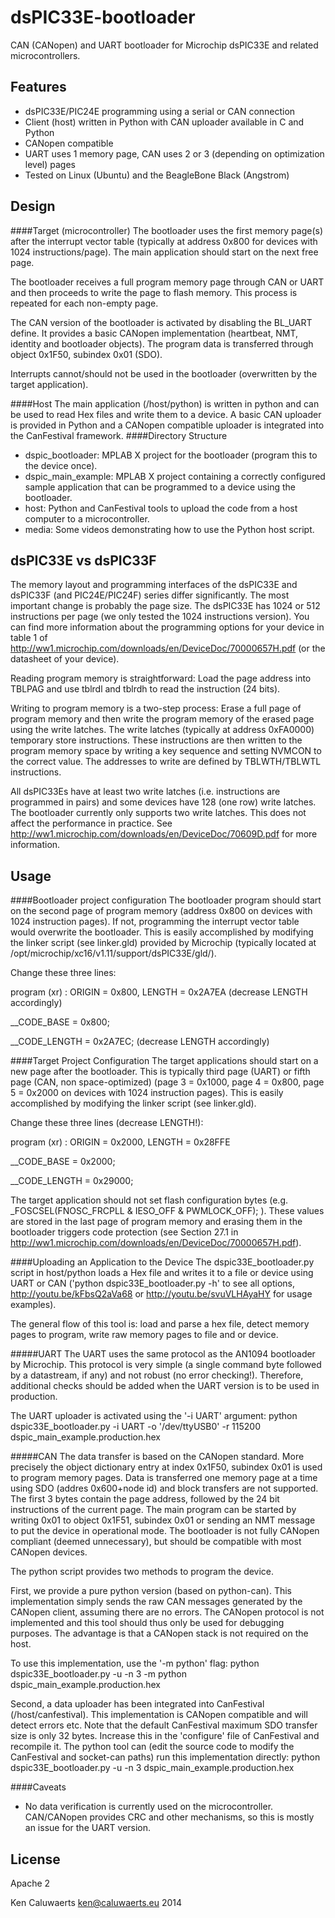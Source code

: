 dsPIC33E-bootloader 
===================

CAN (CANopen) and UART bootloader for Microchip dsPIC33E and related microcontrollers.

Features
------------------
- dsPIC33E/PIC24E programming using a serial or CAN connection
- Client (host) written in Python with CAN uploader available in C and Python
- CANopen compatible
- UART uses 1 memory page, CAN uses 2 or 3 (depending on optimization level) pages
- Tested on Linux (Ubuntu) and the BeagleBone Black (Angstrom)

Design
------------------
####Target (microcontroller)
The bootloader uses the first memory page(s) after the interrupt vector table (typically at address 0x800 for devices with 1024 instructions/page). The main application should start on the next free page.

The bootloader receives a full program memory page through CAN or UART and then proceeds to write the page to flash memory. This process is repeated for each non-empty page.

The CAN version of the bootloader is activated by disabling the BL_UART define. It provides a basic CANopen implementation (heartbeat, NMT, identity and bootloader objects). The program data is transferred through object 0x1F50, subindex 0x01 (SDO).

Interrupts cannot/should not be used in the bootloader (overwritten by the target application).

####Host
The main application (/host/python) is written in python and can be used to read Hex files and write them to a device. A basic CAN uploader is provided in Python and a CANopen compatible uploader is integrated into the CanFestival framework. 
####Directory Structure
- dspic_bootloader: MPLAB X project for the bootloader (program this to the device once).
- dspic_main_example: MPLAB X project containing a correctly configured sample application that can be programmed to a device using the bootloader.
- host: Python and CanFestival tools to upload the code from a host computer to a microcontroller.
- media: Some videos demonstrating how to use the Python host script.

dsPIC33E vs dsPIC33F
------------------
The memory layout and programming interfaces of the dsPIC33E and dsPIC33F (and PIC24E/PIC24F) series differ significantly. The most important change is probably the page size. The dsPIC33E has 1024 or 512 instructions per page (we only tested the 1024 instructions version). You can find more information about the programming options for your device in table 1 of http://ww1.microchip.com/downloads/en/DeviceDoc/70000657H.pdf (or the datasheet of your device).

Reading program memory is straightforward:
Load the page address into TBLPAG and use tblrdl and tblrdh to read
the instruction (24 bits).

Writing to program memory is a two-step process: 
Erase a full page of program memory and then write the program memory
of the erased page using the write latches.
The write latches (typically at address 0xFA0000) temporary store instructions.
These instructions are then written to the program memory space by 
writing a key sequence and setting NVMCON to the correct value.
The addresses to write are defined by TBLWTH/TBLWTL instructions.

All dsPIC33Es have at least two write latches (i.e. instructions are programmed in pairs) and some devices have 128 (one row) write latches. The bootloader currently only supports two write latches. This does not affect the performance in practice. See http://ww1.microchip.com/downloads/en/DeviceDoc/70609D.pdf for more information.

Usage
------------------
####Bootloader project configuration
The bootloader program should start on the second page of program memory (address 0x800 on devices with 1024 instruction pages). If not, programming the interrupt vector table would overwrite the bootloader. 
This is easily accomplished by modifying the linker script (see linker.gld) provided by Microchip (typically located at /opt/microchip/xc16/v1.11/support/dsPIC33E/gld/). 

Change these three lines: 

program (xr)   : ORIGIN = 0x800,         LENGTH = 0x2A7EA (decrease LENGTH accordingly)

__CODE_BASE = 0x800; 

__CODE_LENGTH = 0x2A7EC; (decrease LENGTH accordingly)

####Target Project Configuration
The target applications should start on a new page after the bootloader. This is typically third page (UART) or fifth page (CAN, non space-optimized) (page 3 = 0x1000, page 4 = 0x800, page 5 = 0x2000 on devices with 1024 instruction pages). 
This is easily accomplished by modifying the linker script (see linker.gld). 

Change these three lines (decrease LENGTH!): 

program (xr)   : ORIGIN = 0x2000,        LENGTH = 0x28FFE 

__CODE_BASE = 0x2000; 

__CODE_LENGTH = 0x29000;

The target application should not set flash configuration bytes (e.g. _FOSCSEL(FNOSC_FRCPLL & IESO_OFF & PWMLOCK_OFF); ). These values are stored in the last page of program memory and erasing them in the bootloader triggers code protection (see Section 27.1 in http://ww1.microchip.com/downloads/en/DeviceDoc/70000657H.pdf).

####Uploading an Application to the Device
The dspic33E_bootloader.py script in host/python loads a Hex file and writes it to a file or device using UART or CAN ('python dspic33E_bootloader.py -h' to see all options, http://youtu.be/kFbsQ2aVa68 or http://youtu.be/svuVLHAyaHY for usage examples). 

The general flow of this tool is: load and parse a hex file, detect memory pages to program, write raw memory pages to file and or device.

#####UART
The UART uses the same protocol as the AN1094 bootloader by Microchip. This protocol is very simple (a single command byte followed by a datastream, if any) and not robust (no error checking!). Therefore, additional checks should be added when the UART version is to be used in production.

The UART uploader is activated using the '-i UART' argument:
python dspic33E_bootloader.py -i UART -o '/dev/ttyUSB0' -r 115200 dspic_main_example.production.hex

#####CAN
The data transfer is based on the CANopen standard. More precisely the object dictionary entry at index 0x1F50, subindex 0x01 is used to program memory pages. Data is transferred one memory page at a time using SDO (addres 0x600+node id) and block transfers are not supported. The first 3 bytes contain the page address, followed by the 24 bit instructions of the current page. The main program can be started by writing 0x01 to object 0x1F51, subindex 0x01 or sending an NMT message to put the device in operational mode. The bootloader is not fully CANopen compliant (deemed unnecessary), but should be compatible with most CANopen devices.

The python script provides two methods to program the device. 

First, we provide a pure python version (based on python-can). This implementation simply sends the raw CAN messages generated by the CANopen client, assuming there are no errors. The CANopen protocol is not implemented and this tool should thus only be used for debugging purposes. The advantage is that a CANopen stack is not required on the host.

To use this implementation, use the '-m python' flag:
python dspic33E_bootloader.py -u -n 3 -m python dspic_main_example.production.hex

Second, a data uploader has been integrated into CanFestival (/host/canfestival). This implementation is CANopen compatible and will detect errors etc. Note that the default CanFestival maximum SDO transfer size is only 32 bytes. Increase this in the 'configure' file of CanFestival and recompile it. The python tool can (edit the source code to modify the CanFestival and socket-can paths) run this implementation directly:
python dspic33E_bootloader.py -u -n 3 dspic_main_example.production.hex

####Caveats
- No data verification is currently used on the microcontroller. CAN/CANopen provides CRC and other mechanisms, so this is mostly an issue for the UART version.


License
------------------
Apache 2

Ken Caluwaerts <ken@caluwaerts.eu> 2014
